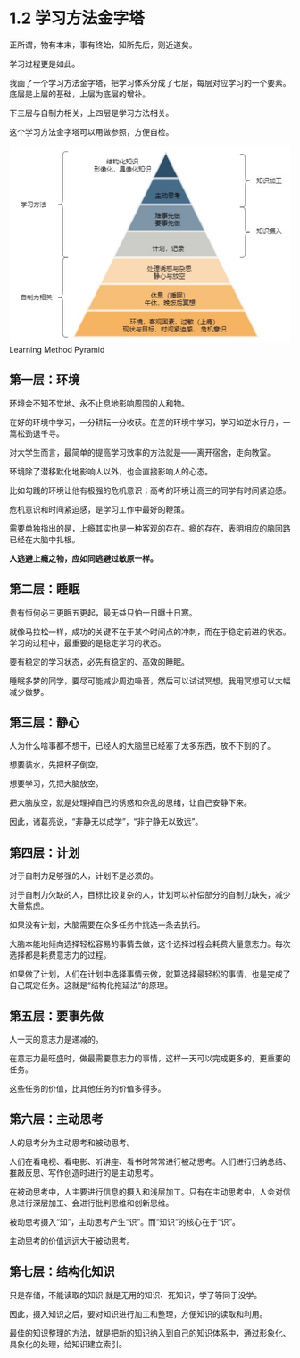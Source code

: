 # 1.2 学习方法金字塔

正所谓，物有本末，事有终始，知所先后，则近道矣。

学习过程更是如此。

我画了一个学习方法金字塔，把学习体系分成了七层，每层对应学习的一个要素。底层是上层的基础，上层为底层的增补。

下三层与自制力相关，上四层是学习方法相关。

这个学习方法金字塔可以用做参照，方便自检。

 ![](../.gitbook/assets/learning-method-pyramid.jpg)Learning Method Pyramid

## 第一层：环境

环境会不知不觉地、永不止息地影响周围的人和物。

在好的环境中学习，一分耕耘一分收获。在差的环境中学习，学习如逆水行舟，一篙松劲退千寻。

对大学生而言，最简单的提高学习效率的方法就是——离开宿舍，走向教室。

环境除了潜移默化地影响人以外，也会直接影响人的心态。

比如勾践的环境让他有极强的危机意识；高考的环境让高三的同学有时间紧迫感。

危机意识和时间紧迫感，是学习工作中最好的鞭策。

需要单独指出的是，上瘾其实也是一种客观的存在。瘾的存在，表明相应的脑回路已经在大脑中扎根。

**人逃避上瘾之物，应如同逃避过敏原一样。**

## 第二层：睡眠

贵有恒何必三更眠五更起，最无益只怕一日曝十日寒。

就像马拉松一样，成功的关键不在于某个时间点的冲刺，而在于稳定前进的状态。学习的过程中，最重要的是稳定学习的状态。

要有稳定的学习状态，必先有稳定的、高效的睡眠。

睡眠多梦的同学，要尽可能减少周边噪音，然后可以试试冥想，我用冥想可以大幅减少做梦。

## 第三层：静心

人为什么啥事都不想干，已经人的大脑里已经塞了太多东西，放不下别的了。

想要装水，先把杯子倒空。

想要学习，先把大脑放空。

把大脑放空，就是处理掉自己的诱惑和杂乱的思绪，让自己安静下来。

因此，诸葛亮说，“非静无以成学”，“非宁静无以致远”。

## 第四层：计划

对于自制力足够强的人，计划不是必须的。

对于自制力欠缺的人，目标比较复杂的人，计划可以补偿部分的自制力缺失，减少大量焦虑。

如果没有计划，大脑需要在众多任务中挑选一条去执行。

大脑本能地倾向选择轻松容易的事情去做，这个选择过程会耗费大量意志力。每次选择都是耗费意志力的过程。

如果做了计划，人们在计划中选择事情去做，就算选择最轻松的事情，也是完成了自己既定任务。这就是“结构化拖延法”的原理。

## 第五层：要事先做

人一天的意志力是递减的。

在意志力最旺盛时，做最需要意志力的事情，这样一天可以完成更多的，更重要的任务。

这些任务的价值，比其他任务的价值多得多。

## 第六层：主动思考

人的思考分为主动思考和被动思考。

人们在看电视、看电影、听讲座、看书时常常进行被动思考。人们进行归纳总结、推敲反思、写作创造时进行的是主动思考。

在被动思考中，人主要进行信息的摄入和浅层加工。只有在主动思考中，人会对信息进行深层加工、会进行批判思维和创新思维。

被动思考摄入“知”，主动思考产生“识”。而“知识”的核心在于“识”。

主动思考的价值远远大于被动思考。

## 第七层：结构化知识

只是存储，不能读取的知识 就是无用的知识、死知识，学了等同于没学。

因此，摄入知识之后，要对知识进行加工和整理，方便知识的读取和利用。

最佳的知识整理的方法，就是把新的知识纳入到自己的知识体系中，通过形象化、具象化的处理，给知识建立索引。

